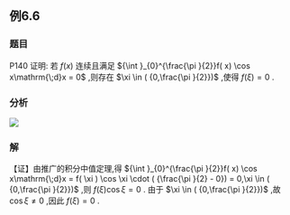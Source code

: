 ## 例6.6
### 题目
P140 证明: 若 $f( x)$ 连续且满足 ${\int }_{0}^{\frac{\pi }{2}}f( x) \cos x\mathrm{\;d}x = 0$ ,则存在 $\xi \in ( {0,\frac{\pi }{2}})$ ,使得 $f( \xi ) = 0$ .
### 分析
![](https://img.hwenyi.live/202410071643097.webp)
### 解
【证】由推广的积分中值定理,得 ${\int }_{0}^{\frac{\pi }{2}}f( x) \cos x\mathrm{\;d}x = f( \xi ) \cos \xi \cdot ( {\frac{\pi }{2} - 0}) = 0,\xi \in ( {0,\frac{\pi }{2}})$ ,则 $f( \xi ) \cos \xi = 0$ . 由于 $\xi \in ( {0,\frac{\pi }{2}})$ ,故 $\cos \xi \neq 0$ ,因此 $f( \xi ) = 0$ .